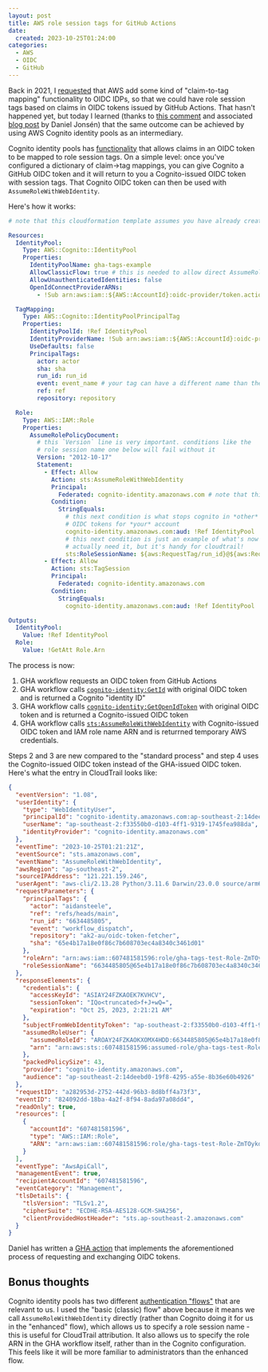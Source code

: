 ```yaml
---
layout: post
title: AWS role session tags for GitHub Actions
date:
  created: 2023-10-25T01:24:00
categories:
  - AWS
  - OIDC
  - GitHub
---
```


<!-- more -->

Back in 2021, I [requested][my-blog] that AWS add some kind of "claim-to-tag mapping"
functionality to OIDC IDPs, so that we could have role session tags based on 
claims in OIDC tokens issued by GitHub Actions. That hasn't happened yet, but
today I learned (thanks to [this comment][comment] and associated [blog post][orig-blog]
by Daniel Jonsén) that the same outcome can be achieved by using AWS Cognito 
identity pools as an intermediary.

Cognito identity pools has [functionality][cognito-docs] that allows claims in
an OIDC token to be mapped to role session tags. On a simple level: once you've 
configured a dictionary of claim->tag mappings, you can give Cognito a GitHub 
OIDC token and it will return to you a Cognito-issued OIDC token with session 
tags. That Cognito OIDC token can then be used with `AssumeRoleWithWebIdentity`.

Here's how it works:

```yaml
# note that this cloudformation template assumes you have already created the github actions OIDC IdP in your account

Resources:
  IdentityPool:
    Type: AWS::Cognito::IdentityPool
    Properties:
      IdentityPoolName: gha-tags-example
      AllowClassicFlow: true # this is needed to allow direct AssumeRoleWithWebIdentity calls
      AllowUnauthenticatedIdentities: false
      OpenIdConnectProviderARNs:
        - !Sub arn:aws:iam::${AWS::AccountId}:oidc-provider/token.actions.githubusercontent.com

  TagMapping:
    Type: AWS::Cognito::IdentityPoolPrincipalTag
    Properties:
      IdentityPoolId: !Ref IdentityPool
      IdentityProviderName: !Sub arn:aws:iam::${AWS::AccountId}:oidc-provider/token.actions.githubusercontent.com
      UseDefaults: false
      PrincipalTags:
        actor: actor
        sha: sha
        run_id: run_id
        event: event_name # your tag can have a different name than the OIDC claim
        ref: ref
        repository: repository

  Role:
    Type: AWS::IAM::Role
    Properties:
      AssumeRolePolicyDocument:
        # this `Version` line is very important. conditions like the
        # role session name one below will fail without it
        Version: "2012-10-17"
        Statement:
          - Effect: Allow
            Action: sts:AssumeRoleWithWebIdentity
            Principal:
              Federated: cognito-identity.amazonaws.com # note that this is *NOT* the GHA url
            Condition:
              StringEquals:
                # this next condition is what stops cognito in *other* aws accounts from crafting
                # OIDC tokens for *your* account
                cognito-identity.amazonaws.com:aud: !Ref IdentityPool
                # this next condition is just an example of what's now possible. you don't 
                # actually need it, but it's handy for cloudtrail!
                sts:RoleSessionName: ${aws:RequestTag/run_id}@${aws:RequestTag/sha}
          - Effect: Allow
            Action: sts:TagSession
            Principal:
              Federated: cognito-identity.amazonaws.com
            Condition:
              StringEquals:
                cognito-identity.amazonaws.com:aud: !Ref IdentityPool

Outputs:
  IdentityPool:
    Value: !Ref IdentityPool
  Role:
    Value: !GetAtt Role.Arn
```

The process is now:

1. GHA workflow requests an OIDC token from GitHub Actions
2. GHA workflow calls [`cognito-identity:GetId`][api-getid] with original OIDC token and 
   is returned a Cognito "identity ID"
3. GHA workflow calls [`cognito-identity:GetOpenIdToken`][api-getoidc] with 
   original OIDC token and is returned a Cognito-issued OIDC token
4. GHA workflow calls [`sts:AssumeRoleWithWebIdentity`][api-arwwi] with Cognito-issued
   OIDC token and IAM role name ARN and is returrned temporary AWS credentials.

Steps 2 and 3 are new compared to the "standard process" and step 4 uses the 
Cognito-issued OIDC token instead of the GHA-issued OIDC token. Here's what the 
entry in CloudTrail looks like:

```json
{
  "eventVersion": "1.08",
  "userIdentity": {
    "type": "WebIdentityUser",
    "principalId": "cognito-identity.amazonaws.com:ap-southeast-2:14deebd0-19f8-4295-a55e-8b36e60b4926:ap-southeast-2:f33550b0-d103-4ff1-9319-1745fea988da",
    "userName": "ap-southeast-2:f33550b0-d103-4ff1-9319-1745fea988da",
    "identityProvider": "cognito-identity.amazonaws.com"
  },
  "eventTime": "2023-10-25T01:21:21Z",
  "eventSource": "sts.amazonaws.com",
  "eventName": "AssumeRoleWithWebIdentity",
  "awsRegion": "ap-southeast-2",
  "sourceIPAddress": "121.221.159.246",
  "userAgent": "aws-cli/2.13.28 Python/3.11.6 Darwin/23.0.0 source/arm64 prompt/off command/sts.assume-role-with-web-identity",
  "requestParameters": {
    "principalTags": {
      "actor": "aidansteele",
      "ref": "refs/heads/main",
      "run_id": "6634485805",
      "event": "workflow_dispatch",
      "repository": "ak2-au/oidc-token-fetcher",
      "sha": "65e4b17a18e0f86c7b608703ec4a8340c3461d01"
    },
    "roleArn": "arn:aws:iam::607481581596:role/gha-tags-test-Role-ZmTOykdCAhxs",
    "roleSessionName": "6634485805@65e4b17a18e0f86c7b608703ec4a8340c3461d01"
  },
  "responseElements": {
    "credentials": {
      "accessKeyId": "ASIAY24FZKAOEK7KVHCV",
      "sessionToken": "IQo<truncated>f+J+wQ=",
      "expiration": "Oct 25, 2023, 2:21:21 AM"
    },
    "subjectFromWebIdentityToken": "ap-southeast-2:f33550b0-d103-4ff1-9319-1745fea988da",
    "assumedRoleUser": {
      "assumedRoleId": "AROAY24FZKAOKXOMX4HDD:6634485805@65e4b17a18e0f86c7b608703ec4a8340c3461d01",
      "arn": "arn:aws:sts::607481581596:assumed-role/gha-tags-test-Role-ZmTOykdCAhxs/6634485805@65e4b17a18e0f86c7b608703ec4a8340c3461d01"
    },
    "packedPolicySize": 43,
    "provider": "cognito-identity.amazonaws.com",
    "audience": "ap-southeast-2:14deebd0-19f8-4295-a55e-8b36e60b4926"
  },
  "requestID": "a282953d-2752-442d-96b3-8d8bff4a73f3",
  "eventID": "824092dd-18ba-4a2f-8f94-8ada97a08dd4",
  "readOnly": true,
  "resources": [
    {
      "accountId": "607481581596",
      "type": "AWS::IAM::Role",
      "ARN": "arn:aws:iam::607481581596:role/gha-tags-test-Role-ZmTOykdCAhxs"
    }
  ],
  "eventType": "AwsApiCall",
  "managementEvent": true,
  "recipientAccountId": "607481581596",
  "eventCategory": "Management",
  "tlsDetails": {
    "tlsVersion": "TLSv1.2",
    "cipherSuite": "ECDHE-RSA-AES128-GCM-SHA256",
    "clientProvidedHostHeader": "sts.ap-southeast-2.amazonaws.com"
  }
}
```

Daniel has written a [GHA action][gha-action] that implements the aforementioned
process of requesting and exchanging OIDC tokens. 

## Bonus thoughts

Cognito identity pools has two different [authentication "flows"][flows] that 
are relevant to us. I used the "basic (classic) flow" above because it means we call
`AssumeRoleWithWebIdentity` directly (rather than Cognito doing it for us in the 
"enhanced" flow), which allows us to specify a role session name - this is useful
for CloudTrail attribution. It also allows us to specify the role ARN in the GHA
workflow itself, rather than in the Cognito configuration. This feels like it 
will be more familiar to administrators than the enhanced flow.

[my-blog]: https://awsteele.com/blog/2021/10/12/aws-iam-oidc-idps-need-more-controls.html
[comment]: https://github.com/aws-actions/configure-aws-credentials/issues/419#issuecomment-1777216106
[orig-blog]: https://catnekaise.github.io/github-actions-abac-aws/cognito-identity/
[cognito-docs]: https://docs.aws.amazon.com/cognito/latest/developerguide/attributes-for-access-control.html
[gha-action]: https://github.com/catnekaise/cognito-idpool-basic-auth
[api-getid]: https://docs.aws.amazon.com/goto/WebAPI/cognito-identity-2014-06-30/GetId
[api-getoidc]: https://docs.aws.amazon.com/goto/WebAPI/cognito-identity-2014-06-30/GetOpenIdToken
[api-arwwi]: https://docs.aws.amazon.com/goto/WebAPI/sts-2011-06-15/AssumeRoleWithWebIdentity
[flows]: https://docs.aws.amazon.com/cognito/latest/developerguide/authentication-flow.html
